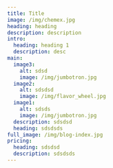 ```yaml
---
title: Title
image: /img/chemex.jpg
heading: heading
description: description
intro:
  heading: heading 1
  description: desc
main:
  image3:
    alt: sdsd
    image: /img/jumbotron.jpg
  image2:
    alt: sdsdsd
    image: /img/flavor_wheel.jpg
  image1:
    alt: sdsds
    image: /img/jumbotron.jpg
  description: sdsdsd
  heading: sdsdsds
full_image: /img/blog-index.jpg
pricing:
  heading: sdsdsd
  description: sdsdsds
---
```

